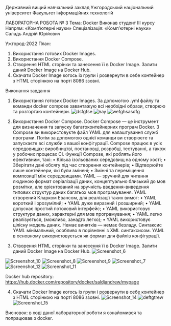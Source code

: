 Державний вищий навчальний заклад
Ужгородський національний університет
Факультет інформаційних технологій



ЛАБОРАТОРНА РОБОТА № 3
Тема: Docker
Виконав студент ІІІ курсу
Напрям: «Комп’ютерні науки»
Спеціалізація: «Комп’ютерні науки» 
Саладь Андрій Юрійович

Ужгород-2022
План:
1.	Використання готових Docker Images.
2.	Використання Docker Compose.
3.	Створення HTML сторінки та занесення її в Docker Image. Залити даний Docker Image на Docker Hub.
4.	Скачати Docker Image когось із групи і розвернути в себе контейнер з HTML сторінкою на порті 8086 ззовні.

Виконання завдання
1.	Використання готових Docker Images.
За допомогою .yml файлу та команди docker compose завантажую всі необхідні образи, створюю та розгортаю контейнери. 
![dsfgfse](https://user-images.githubusercontent.com/74617617/197898552-d6f38f53-2ad1-4a52-ac28-bff9bc24469a.png)
![вау](https://user-images.githubusercontent.com/74617617/197898582-e738cbf9-4aa4-456d-ba0e-1422d7e10b54.png)
![wefghsasdfg](https://user-images.githubusercontent.com/74617617/197898602-941154bb-f300-46d4-8ce2-27bae017ec84.png)

2.	Використання Docker Compose.
Docker Compose — це інструмент для визначення та запуску багатоконтейнерних програм Docker. З Compose ви використовуєте файл YAML для налаштування служб програми. Потім за допомогою однієї команди ви створюєте та запускаєте всі служби з вашої конфігурації.
Compose працює в усіх середовищах: виробництві, постановці, розробці, тестуванні, а також у робочих процесах CI.
Функції Compose, які роблять його ефективним, такі: 
•	Кілька ізольованих середовищ на одному хості;
•	Зберігати дані обсягу під час створення контейнерів;
•	Відтворюйте лише контейнери, які були змінені;
•	Змінні та переміщення композиції між середовищами.
YAML — зручний для читання людиною формат серіалізації даних, концептуально близький до мов розмітки, але орієнтований на зручність введення-виведення типових структур даних багатьох мов програмування.
YAML створений Кларком Евансом, для реалізації таких вимог:
•	YAML короткий і зрозумілий;
•	YAML дуже виразний і розширний;
•	YAML допускає простий потоковий інтерфейс;
•	YAML використовує структури даних, характерні для мов програмування;
•	YAML легко реалізується, (можливо, занадто легко);
•	YAML використовує цілісну модель даних. Немає винятків — немає безладу.
Синтаксис YAML мінімальний, особливо в порівнянні з XML синтаксисом.
YAML в основному використовується як формат для файлів конфігурації.

3.	Створення HTML сторінки та занесення її в Docker Image. Залити даний Docker Image на Docker Hub.
 ![Screenshot_6](https://user-images.githubusercontent.com/74617617/197898658-a8e8887c-bef5-4d21-b6d0-4ca9710dbbfb.png)

![Screenshot_10](https://user-images.githubusercontent.com/74617617/197898681-a30ac326-ce9d-404d-b847-d05c56b82ea9.png)
![Screenshot_8](https://user-images.githubusercontent.com/74617617/197898722-41e715c6-4103-4228-9a04-d60f8bd055df.png)
![Screenshot_9](https://user-images.githubusercontent.com/74617617/197898760-8c708c0a-cbc1-41fc-95bc-3e21b6a80088.png)
![Screenshot_7](https://user-images.githubusercontent.com/74617617/197898783-d7aa32e5-37a8-4341-ad6c-9eb0a79b18b9.png)
![Screenshot_12](https://user-images.githubusercontent.com/74617617/197898978-c552d7f8-bc72-48e1-a882-75656bddc659.png)
![Screenshot_11](https://user-images.githubusercontent.com/74617617/197899006-aecf9828-f50a-4a2c-bca0-b1d29affdb8a.png)

Docker hub repository: https://hub.docker.com/repository/docker/saldjandrew/mypage

4.	Скачати Docker Image когось із групи і розвернути в себе контейнер з HTML сторінкою на порті 8086 ззовні.
![Screenshot_14](https://user-images.githubusercontent.com/74617617/197898844-29ece8d7-cb72-44d8-8c06-ed6212c98abf.png)
![deftgtrew](https://user-images.githubusercontent.com/74617617/197898855-08d53013-9deb-430c-bc8f-f693635ceeac.png)
![Screenshot_15](https://user-images.githubusercontent.com/74617617/197898868-7b280a2f-1134-47a5-b4a3-0b406c99f560.png)

Висновок: в ході даної лабораторної роботи я ознайомився та попрацював з docker. 
